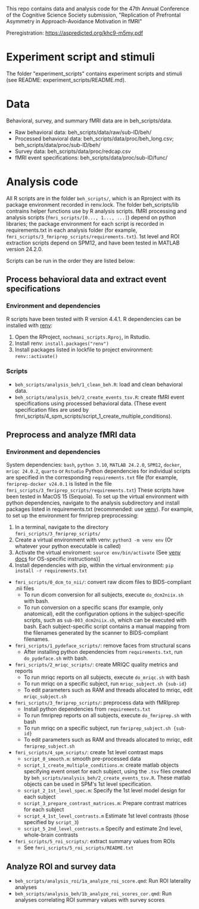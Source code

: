 This repo contains data and analysis code for the 47th Annual Conference of the Cognitive Science Society submission, "Replication of Prefrontal Asymmetry in Approach-Avoidance Motivation in fMRI"

Preregistration: https://aspredicted.org/khc9-m5my.pdf


# Experiment script and stimuli

The folder "experiment_scripts" contains experiment scripts and stimuli (see README: experiment_scripts/README.md).

# Data
Behavioral, survey, and summary fMRI data are in beh_scripts/data.
- Raw behavioral data: beh_scripts/data/raw/sub-ID/beh/
- Processed behavioral data: beh_scripts/data/proc/beh_long.csv; beh_scripts/data/proc/sub-ID/beh/
- Survey data: beh_scripts/data/proc/redcap.csv
- fMRI event specifications: beh_scripts/data/proc/sub-ID/func/

# Analysis code
All R scripts are in the folder `beh_scripts/`, which is an Rproject with its package environment recorded in renv.lock. The folder beh_scripts/lib contrains helper functions use by R analysis scripts. fMRI processing and analysis scripts (`fmri_scripts/[0..., 1..., ...]`) depend on python libraries; the package environment for each script is recorded in requirements.txt in each analysis folder (for example, `fmri_scripts/3_fmriprep_scripts/requirements.txt`). 1st level and ROI extraction scripts depend on SPM12, and have been tested in MATLAB version 24.2.0.

Scripts can be run in the order they are listed below:

## Process behavioral data and extract event specifications

### Environment and dependencies
R scripts have been tested with R version 4.4.1.
R dependencies can be installed with [renv](https://rstudio.github.io/renv/articles/renv.html):
1. Open the RProject, `nochmani_scripts.Rproj`, in Rstudio.
1. Install renv: `install.packages("renv")`
1. Install packages listed in lockfile to project environment: `renv::activate()`

### Scripts
- `beh_scripts/analysis_beh/1_clean_beh.R`: load and clean behavioral data.
- `beh_scripts/analysis_beh/2_create_events_tsv.R`: create fMRI event specifications using processed behavioral data. (These event specification files are used by fmri_scripts/4_spm_scripts/script_1_create_multiple_conditions).

## Preprocess and analyze fMRI data
### Environment and dependencies
System dependencies: `bash`, `python 3.10`, `MATLAB 24.2.0`, `SPM12`, `docker`, `mriqc 24.0.2`, `quarto` or `Rstudio`
Python dependencies for individual scripts are specified in the corresponding `requirements.txt` file (for example, `fmriprep-docker v24.0.1` is listed in the file `fmri_scripts/3_fmriprep_scripts/requirements.txt`)
These scripts have been tested in MacOS 15 (Sequoia).
To set up the virtual environment with python dependencies, navigate to the analysis subdirectory and install packages listed in requirements.txt (recommended: use [venv](https://docs.python.org/3/library/venv.html)). For example, to set up the environment for fmriprep preprocessing:
1. In a terminal, navigate to the directory `fmri_scripts/3_fmriprep_scripts/`
2. Create a virtual environment with venv: `python3 -m venv env` (Or whatever your python executable is called)
3. Activate the virtual enviroment: `source env/bin/activate` (See [venv docs](https://docs.python.org/3/library/venv.html) for OS-specific instructions)]
4. Install dependencies with pip, within the virtual environment: `pip install -r requirements.txt`

- `fmri_scripts/0_dcm_to_nii/`: convert raw dicom files to BIDS-compliant .nii files
  - To run dicom conversion for all subjects, execute `do_dcm2niix.sh` with bash.
  - To run conversion on a specific scans (for example, only anatomical), edit the configuration options in the subject-specific scripts, such as `sub-003_dcm2niix.sh`, which can be executed with bash. Each  subject-specific script contains a manual mapping from the filenames generated by the scanner to BIDS-compliant filenames.
- `fmri_scripts/1_pydeface_scripts/`: remove faces from structural scans
  - After installing python dependencies from `requirements.txt`, run `do_pydeface.sh` with bash.
- `fmri_scripts/2_mriqc_scripts/`: create MRIQC quality metrics and reports
  - To run mriqc reports on all subjects, execute `do_mriqc.sh` with bash
  - To run mriqc on a specific subject, run `mriqc_subject.sh {sub-id}`
  - To edit parameters such as RAM and threads allocated to mriqc, edit `mriqc_subject.sh`
- `fmri_scripts/3_fmriprep_scripts/`: preprocess data with fMRIprep
  - Install python dependencies from `requirements.txt`
  - To run fmriprep reports on all subjects, execute `do_fmriprep.sh` with bash
  - To run mriqc on a specific subject, run `fmriprep_subject.sh {sub-id}`
  - To edit parameters such as RAM and threads allocated to mriqc, edit `fmriprep_subject.sh`
- `fmri_scripts/4_spm_scripts/`: create 1st level contrast maps
  - `script_0_smooth.m`: smooth pre-processed data
  - `script_1_create_multiple_conditions.m`: create matlab objects specifying event onset for each subject, using the `.tsv` files created by `beh_scripts/analysis_beh/2_create_events_tsv.R`. These matlab objects can be used in SPM's 1st level specification.
  - `script_2_1st_level_spec.m`: Specify the 1st level model design for each subject
  - `script_3_prepare_contrast_matrices.m`: Prepare contrast matrices for each subject
  - `script_4_1st_level_contrasts.m` Estimate 1st level contrasts (those specified by `script_3`)
  - `script_5_2nd_level_contrasts.m` Specify and estimate 2nd level, whole-brain contrasts
- `fmri_scripts/5_roi_scripts/`: extract summary values from ROIs
  - See `fmri_scripts/5_roi_scripts/README.txt`

## Analyze ROI and survey data
- `beh_scripts/analysis_roi/1a_analyze_roi_score.qmd`: Run ROI laterality analyses
- `beh_scripts/analysis_beh/1b_analyze_roi_scores_cor.qmd`: Run analyses correlating ROI summary values with survey scores
